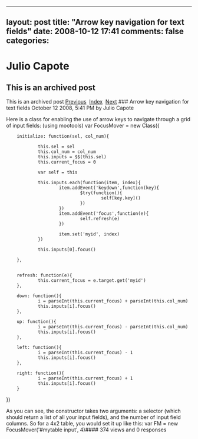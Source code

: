 ---
 layout: post
 title: "Arrow key navigation for text fields"
 date: 2008-10-12 17:41
 comments: false
 categories:
 ---

 # Julio Capote
## This is an archived post
This is an archived post
[Previous](../../../posts/2008/10/post/54058512/tabbing-through-fields-vertically.html)  [Index](../../../index-2.html)  [Next](../../../posts/2008/10/post/56866975/so-you-want-to-click-that-button.html) ### Arrow key navigation for text fields
October 12 2008,  5:41 PM by Julio Capote

Here is a class for enabling the use of arrow keys to navigate through a grid of input fields: (using mootools)
var FocusMover = new Class({

        initialize: function(sel, col_num){

                this.sel = sel
                this.col_num = col_num
                this.inputs = $$(this.sel)
                this.current_focus = 0

                var self = this

                this.inputs.each(function(item, index){
                        item.addEvent('keydown',function(key){
                                $try(function(){
                                        self[key.key]()
                                })
                        })
                        item.addEvent('focus',function(e){
                                self.refresh(e)
                        })

                        item.set('myid', index)
                })

                this.inputs[0].focus()

        },


        refresh: function(e){
                this.current_focus = e.target.get('myid')
        },

        down: function(){
                i = parseInt(this.current_focus) + parseInt(this.col_num)
                this.inputs[i].focus()
        },

        up: function(){
                i = parseInt(this.current_focus) - parseInt(this.col_num)
                this.inputs[i].focus()
        },

        left: function(){
                i = parseInt(this.current_focus) - 1
                this.inputs[i].focus()
        },

        right: function(){
                i = parseInt(this.current_focus) + 1
                this.inputs[i].focus()
        }

})

As you can see, the constructor takes two arguments: a selector (which should return a list of all your input fields), and the number of input field columns. So for a 4x2 table, you would set it up like this:
var FM = new FocusMover('#mytable input', 4)#### 374 views and 0 responses


